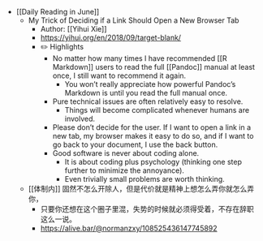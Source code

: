 - [[Daily Reading in June]]
	- My Trick of Deciding if a Link Should Open a New Browser Tab
		- Author: [[Yihui Xie]]
		- https://yihui.org/en/2018/09/target-blank/
		- ✏️ Highlights
			- No matter how many times I have recommended [[R Markdown]] users to read the full [[Pandoc]] manual at least once, I still want to recommend it again.
				- You won’t really appreciate how powerful Pandoc’s Markdown is until you read the full manual once.
			- Pure technical issues are often relatively easy to resolve.
				- Things will become complicated whenever humans are involved.
			- Please don’t decide for the user. If I want to open a link in a new tab, my browser makes it easy to do so, and if I want to go back to your document, I use the back button.
			- Good software is never about coding alone.
				- It is about coding plus psychology (thinking one step further to minimize the annoyance).
				- Even trivially small problems are worth thinking.
	- [[体制内]] 固然不怎么开除人，但是代价就是精神上想怎么弄你就怎么弄你，
		- 只要你还想在这个圈子里混，失势的时候就必须得受着，不存在辞职这么一说。
		- https://alive.bar/@normanzxy/108525436147745892